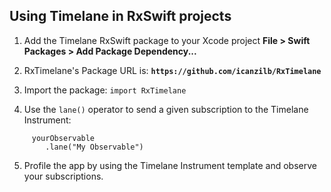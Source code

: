 ## Using Timelane in RxSwift projects

 1. Add the Timelane RxSwift package to your Xcode project
**File > Swift Packages > Add Package Dependency...**

 2. RxTimelane's Package URL is:
**`https://github.com/icanzilb/RxTimelane`**

 3. Import the package: `import RxTimelane`

 4. Use the `lane()` operator to send a given subscription to the Timelane Instrument:
```
     yourObservable
        .lane("My Observable")

```

 5. Profile the app by using the Timelane Instrument template and observe your subscriptions.

